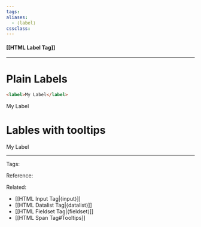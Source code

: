 ```yaml
---
tags: 
aliases: 
  - ⟨label⟩
cssclass: 
---
```


#### [[HTML Label Tag]]

---

# Plain Labels

```html	
<label>My Label</label>
```

<label>My Label</label>

# Lables with tooltips

<label title="See, this is the tooltip. :)">My Label</label>



---
Tags: 

Reference:

Related:
- [[HTML Input Tag|⟨input⟩]]
- [[HTML Datalist Tag|⟨datalist⟩]]
- [[HTML Fieldset Tag|⟨fieldset⟩]]
- [[HTML Span Tag#Tooltips]]
